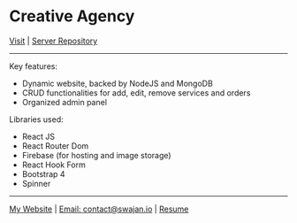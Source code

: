 # Creative Agency
[Visit](https://creative-agency-live.web.app/) | [Server Repository](https://github.com/smswajan/creative-agency-server)
___
Key features:
* Dynamic website, backed by NodeJS and MongoDB
* CRUD functionalities for add, edit, remove services and orders
* Organized admin panel

Libraries used:
* React JS
* React Router Dom
* Firebase (for hosting and image storage)
* React Hook Form
* Bootstrap 4
* Spinner
___
[My Website](https://swajan.io) | [Email: contact@swajan.io](mailto:contact@swajan.io) | [Resume](swajan.io)
